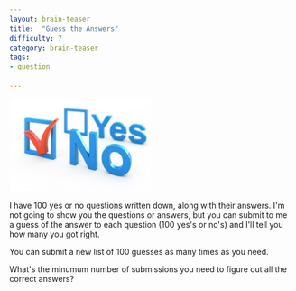 ```yaml
---
layout: brain-teaser
title:  "Guess the Answers"
difficulty: 7
category: brain-teaser
tags:
- question

---
```


<img src="yes-or-no.jpg" alt="Yes or No" style="width:250px;"/>

I have 100 yes or no questions written down, along with their answers.  I'm not going to show you the questions or answers, but you can submit to me a guess of the answer to each question (100 yes's or no's) and I'll tell you how many you got right.

You can submit a new list of 100 guesses as many times as you need.

What's the minumum number of submissions you need to figure out all the correct answers?
